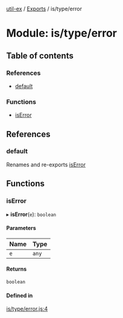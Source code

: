 [util-ex](../README.md) / [Exports](../modules.md) / is/type/error

# Module: is/type/error

## Table of contents

### References

- [default](is_type_error.md#default)

### Functions

- [isError](is_type_error.md#iserror)

## References

### default

Renames and re-exports [isError](is_type_error.md#iserror)

## Functions

### isError

▸ **isError**(`e`): `boolean`

#### Parameters

| Name | Type |
| :------ | :------ |
| `e` | `any` |

#### Returns

`boolean`

#### Defined in

[is/type/error.js:4](https://github.com/snowyu/util-ex.js/blob/de980c9/src/is/type/error.js#L4)
